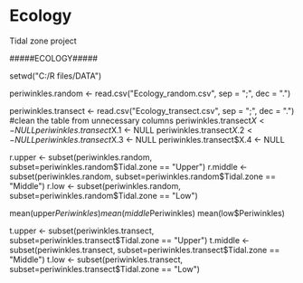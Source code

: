 # Ecology
Tidal zone project

#####ECOLOGY#####

setwd("C:/R files/DATA")

periwinkles.random <- read.csv("Ecology_random.csv", sep = ";", dec = ".")

periwinkles.transect <- read.csv("Ecology_transect.csv", sep = ";", dec = ".")
#clean the table from unnecessary columns 
periwinkles.transect$X <- NULL
periwinkles.transect$X.1 <- NULL
periwinkles.transect$X.2 <- NULL
periwinkles.transect$X.3 <- NULL
periwinkles.transect$X.4 <- NULL

r.upper <- subset(periwinkles.random, subset=periwinkles.random$Tidal.zone == "Upper")
r.middle <- subset(periwinkles.random, subset=periwinkles.random$Tidal.zone == "Middle")
r.low <- subset(periwinkles.random, subset=periwinkles.random$Tidal.zone == "Low")

mean(upper$Periwinkles)
mean(middle$Periwinkles)
mean(low$Periwinkles)

t.upper <- subset(periwinkles.transect, subset=periwinkles.transect$Tidal.zone == "Upper")
t.middle <- subset(periwinkles.transect, subset=periwinkles.transect$Tidal.zone == "Middle")
t.low <- subset(periwinkles.transect, subset=periwinkles.transect$Tidal.zone == "Low")
